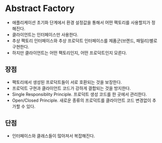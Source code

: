 # Abstract Factory

- 애플리케이션 초기화 단계에서 환경 설정값을 통해서 어떤 팩토리를 사용할지가 정해진다.
- 클라이언트는 인터페이스만 사용한다.
- 추상 팩토리 인터페이스와 추상 프로덕트 인터페이스를 제품군(브랜드, 패밀리)별로 구현한다.
- 하지만 클라이언트는 어떤 팩토리인지, 어떤 프로덕트인지 모른다.

## 장점

- 팩토리에서 생성된 프로덕트들이 서로 호환되는 것을 보장한다.
- 프로덕트 구현과 클라이언트 코드가 강하게 결합되는 것을 방지한다.
- Single Responsiblity Principle. 프로덕트 생성 코드를 한 곳에서 관리한다.
- Open/Closed Principle. 새로운 종류의 프로덕트를 클라이언트 코드 변경없이 추가할 수 있다.

## 단점

- 인터페이스와 클래스들이 많아져서 복잡해진다.
